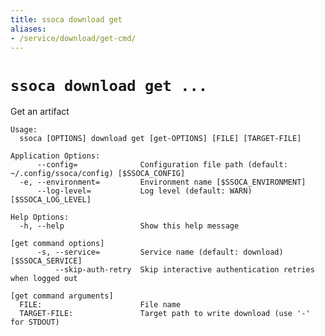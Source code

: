 ```yaml
---
title: ssoca download get
aliases:
- /service/download/get-cmd/
---
```


# `ssoca download get ...`

Get an artifact

    Usage:
      ssoca [OPTIONS] download get [get-OPTIONS] [FILE] [TARGET-FILE]
    
    Application Options:
          --config=              Configuration file path (default: ~/.config/ssoca/config) [$SSOCA_CONFIG]
      -e, --environment=         Environment name [$SSOCA_ENVIRONMENT]
          --log-level=           Log level (default: WARN) [$SSOCA_LOG_LEVEL]
    
    Help Options:
      -h, --help                 Show this help message
    
    [get command options]
          -s, --service=         Service name (default: download) [$SSOCA_SERVICE]
              --skip-auth-retry  Skip interactive authentication retries when logged out
    
    [get command arguments]
      FILE:                      File name
      TARGET-FILE:               Target path to write download (use '-' for STDOUT)
    
